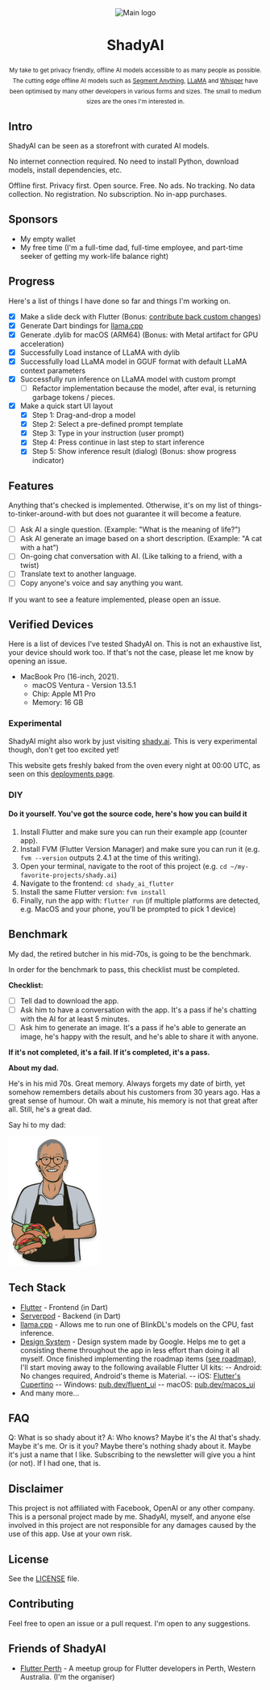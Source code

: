 <div align="center">
  <image alt="Main logo" height=256 src="https://raw.githubusercontent.com/BrutalCoding/shady.ai/main/shady_ai_flutter/assets/shady_app_icon.png"/>
  <h1>ShadyAI</h1>

  <sub>My take to get privacy friendly, offline AI models accessible to as many people as possible. The cutting edge offline AI models such as [Segment Anything](https://ai.facebook.com/research/publications/segment-anything/), [LLaMA](https://github.com/facebookresearch/llama) and [Whisper](https://github.com/openai/whisper) have been optimised by many other developers in various forms and sizes. The small to medium sizes are the ones I'm interested in.</sub>
</div>

## Intro

ShadyAI can be seen as a storefront with curated AI models.

No internet connection required. No need to install Python, download models, install dependencies, etc.

Offline first. Privacy first. Open source. Free. No ads. No tracking. No data collection. No registration. No subscription. No in-app purchases.

## Sponsors

- My empty wallet
- My free time (I'm a full-time dad, full-time employee, and part-time seeker of getting my work-life balance right)

## Progress

Here's a list of things I have done so far and things I'm working on.

- [x] Make a slide deck with Flutter (Bonus: [contribute back custom changes](https://github.com/serverpod/slick_slides/pull/1))
- [x] Generate Dart bindings for [llama.cpp](https://github.com/ggerganov/llama.cpp)
- [x] Generate .dylib for macOS (ARM64) (Bonus: with Metal artifact for GPU acceleration)
- [x] Successfully Load instance of LLaMA with dylib
- [x] Successfully load LLaMA model in GGUF format with default LLaMA context parameters
- [x] Successfully run inference on LLaMA model with custom prompt
  - [ ] Refactor implementation because the model, after eval, is returning garbage tokens / pieces.
- [x] Make a quick start UI layout
  - [x] Step 1: Drag-and-drop a model
  - [x] Step 2: Select a pre-defined prompt template
  - [x] Step 3: Type in your instruction (user prompt)
  - [x] Step 4: Press continue in last step to start inference
  - [x] Step 5: Show inference result (dialog) (Bonus: show progress indicator)

## Features

Anything that's checked is implemented.
Otherwise, it's on my list of things-to-tinker-around-with but does not guarantee it will become a feature.

- [ ] Ask AI a single question.
(Example: "What is the meaning of life?")
- [ ] Ask AI generate an image based on a short description.
(Example: "A cat with a hat")
- [ ] On-going chat conversation with AI.
(Like talking to a friend, with a twist)
- [ ] Translate text to another language.
- [ ] Copy anyone's voice and say anything you want.

If you want to see a feature implemented, please open an issue.

## Verified Devices

Here is a list of devices I've tested ShadyAI on. This is not an exhaustive list, your device should work too. If that's not the case, please let me know by opening an issue.

- MacBook Pro (16-inch, 2021).
  - macOS Ventura - Version 13.5.1
  - Chip: Apple M1 Pro
  - Memory: 16 GB

### Experimental

ShadyAI might also work by just visiting [shady.ai](https://shady.ai). This is very experimental though, don't get too excited yet!

This website gets freshly baked from the oven every night at 00:00 UTC, as seen on this [deployments page](https://github.com/BrutalCoding/shady.ai/deployments?environment=github-pages#activity-log).

### DIY

#### Do it yourself. You've got the source code, here's how you can build it

1. Install Flutter and make sure you can run their example app (counter app).
2. Install FVM (Flutter Version Manager) and make sure you can run it (e.g. `fvm --version` outputs 2.4.1 at the time of this writing).
3. Open your terminal, navigate to the root of this project (e.g. `cd ~/my-favorite-projects/shady.ai`)
4. Navigate to the frontend: `cd shady_ai_flutter`
5. Install the same Flutter version: `fvm install`
6. Finally, run the app with: `flutter run` (if multiple platforms are detected, e.g. MacOS and your phone, you'll be prompted to pick 1 device)

## Benchmark

My dad, the retired butcher in his mid-70s, is going to be the benchmark.

In order for the benchmark to pass, this checklist must be completed.

**Checklist:**

- [ ] Tell dad to download the app.
- [ ] Ask him to have a conversation with the app. It's a pass if he's chatting with the AI for at least 5 minutes.
- [ ] Ask him to generate an image. It's a pass if he's able to generate an image, he's happy with the result, and he's able to share it with anyone.

**If it's not completed, it's a fail. If it's completed, it's a pass.**

**About my dad.**

He's in his mid 70s. Great memory. Always forgets my date of birth, yet somehow remembers details about his customers from 30 years ago. Has a great sense of humour. Oh wait a minute, his memory is not that great after all. Still, he's a great dad.

Say hi to my dad:

<img alt="Shady's Daddy" src="https://raw.githubusercontent.com/BrutalCoding/shady.ai/main/shady_ai_flutter/assets/dad_the_benchmark.png" height=256>

## Tech Stack

- [Flutter](https://flutter.dev/) - Frontend (in Dart)
- [Serverpod](https://serverpod.dev/) - Backend (in Dart)
- [llama.cpp](https://github.com/saharNooby/rwkv.cpp) - Allows me to run one of BlinkDL's models on the CPU, fast inference.
- [Design System](https://m3.material.io/) - Design system made by Google. Helps me to get a consisting theme throughout the app in less effort than doing it all myself.
Once finished implementing the roadmap items ([see roadmap](#roadmap)), I'll start moving away to the following available Flutter UI kits:
-- Android: No changes required, Android's theme is Material.
-- iOS: [Flutter's Cupertino](https://flutter.dev/docs/development/ui/widgets/cupertino)
-- Windows: [pub.dev/fluent_ui](https://pub.dev/packages/fluent_ui)
-- macOS: [pub.dev/macos_ui](https://pub.dev/packages/macos_ui)
- And many more...

## FAQ

Q: What is so shady about it?
A: Who knows? Maybe it's the AI that's shady. Maybe it's me. Or is it you? Maybe there's nothing shady about it. Maybe it's just a name that I like. Subscribing to the newsletter will give you a hint (or not). If I had one, that is.

## Disclaimer

This project is not affiliated with Facebook, OpenAI or any other company. This is a personal project made by me. ShadyAI, myself, and anyone else involved in this project are not responsible for any damages caused by the use of this app. Use at your own risk.

## License

See the [LICENSE](LICENSE) file.

## Contributing

Feel free to open an issue or a pull request. I'm open to any suggestions.

## Friends of ShadyAI

- [Flutter Perth](https://www.meetup.com/Flutter-Perth/) - A meetup group for Flutter developers in Perth, Western Australia. (I'm the organiser)
